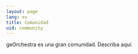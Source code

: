 ```yaml
---
layout: page
lang: es
title: Comunidad
uid: community
---
```


geOrchestra es una gran comunidad. Describa aquí.

